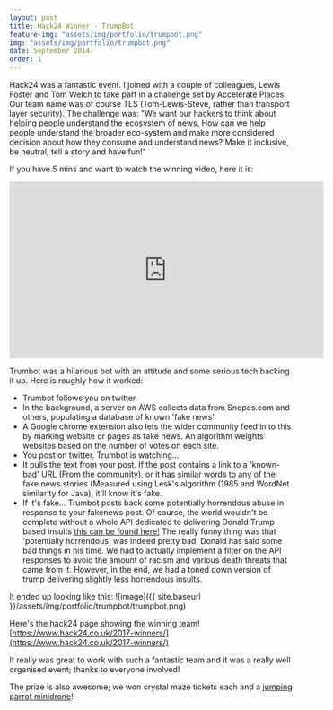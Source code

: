 ```yaml
---
layout: post
title: Hack24 Winner - TrumpBot
feature-img: "assets/img/portfolio/trumpbot.png"
img: "assets/img/portfolio/trumpbot.png"
date: September 2014
order: 1
---
```


Hack24 was a fantastic event. I joined with a couple of colleagues, Lewis Foster and Tom Welch to take part in a challenge set by Accelerate Places. Our team name was of course TLS (Tom-Lewis-Steve, rather than transport layer security). The challenge was: "We want our hackers to think about helping people understand the ecosystem of news. How can we help people understand the broader eco-system and make more considered decision about how they consume and understand news? Make it inclusive, be neutral, tell a story and have fun!" 

If you have 5 mins and want to watch the winning video, here it is:
<iframe width="560" height="315" src="https://www.youtube.com/embed/px7ZnlLCVao" frameborder="0" allowfullscreen></iframe>

Trumbot was a hilarious bot with an attitude and some serious tech backing it up. Here is roughly how it worked:
- Trumbot follows you on twitter.
- In the background, a server on AWS collects data from Snopes.com and others, populating a database of known 'fake news'
- A Google chrome extension also lets the wider community feed in to this by marking website or pages as fake news. An algorithm weights websites based on the number of votes on each site.
- You post on twitter. Trumbot is watching...
- It pulls the text from your post. If the post contains a link to a 'known-bad' URL (From the community), or it has similar words to any of the fake news stories (Measured using Lesk's algorithm (1985 and WordNet similarity for Java), it'll know it's fake.
- If it's fake... Trumbot posts back some potentially horrendous abuse in response to your fakenews post. Of course, the world wouldn't be complete without a whole API dedicated to delivering Donald Trump based insults [this can be found here!](http://2017.compciv.org/syllabus/assignments/homework/serials/trump-tweets-json.html) The really funny thing was that 'potentially horrendous' was indeed pretty bad, Donald has said some bad things in his time. We had to actually implement a filter on the API responses to avoid the amount of racism and various death threats that came from it. However, in the end, we had a toned down version of trump delivering slightly less horrendous insults. 

It ended up looking like this:
![image]({{ site.baseurl }}/assets/img/portfolio/trumpbot/trumpbot.png)

Here's the hack24 page showing the winning team! [https://www.hack24.co.uk/2017-winners/](https://www.hack24.co.uk/2017-winners/)

It really was great to work with such a fantastic team and it was a really well organised event; thanks to everyone involved!

The prize is also awesome; we won crystal maze tickets each and a [jumping parrot minidrone](http://www.argos.co.uk/product/3791550)! 
